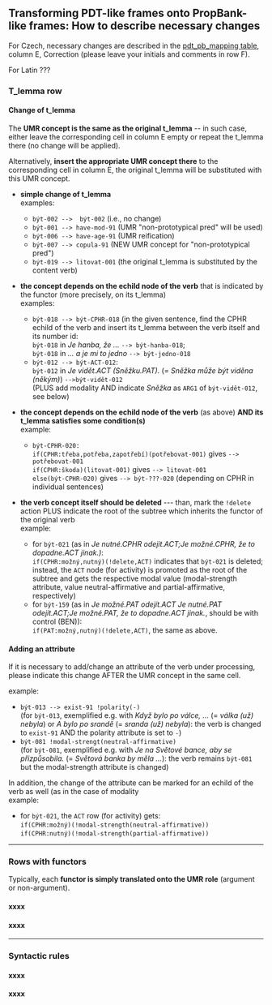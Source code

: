 ## Transforming PDT-like frames  onto PropBank-like frames: How to describe necessary changes


For Czech, necessary changes are described in the [pdt_pb_mapping table](https://docs.google.com/spreadsheets/d/1lVo7a8hPBReI4VrgNkUGem8uC_sCQCXJJvLFCbwPuok/edit?gid=1270330829#gid=1270330829), column E, Correction (please leave your initials and comments in row F).

For Latin ???


### T_lemma row

#### Change of t_lemma 

The **UMR concept is the same as the original t_lemma** -- in such case, either leave the corresponding cell in column E empty or repeat the t_lemma there (no change will be applied). 

Alternatively, **insert the appropriate UMR concept there** to the corresponding cell in column E, the original t_lemma will be substituted with this UMR concept.
 
- **simple change of t_lemma**   
  examples:   
  - `být-002 -->  být-002` (i.e., no change)  
  - `být-001 --> have-mod-91` (UMR "non-prototypical pred" will be used)  
  - `být-006 --> have-age-91` (UMR reification)  
  - `být-007 --> copula-91` (NEW UMR concept for "non-prototypical pred")   
  - `být-019 --> litovat-001` (the original t_lemma is substituted by the content verb)

- **the concept depends on the echild node of the verb** that is indicated by the functor (more precisely, on its t_lemma)  
  examples:  
  - `být-018 --> být-CPHR-018`  (in the given sentence, find the CPHR echild of the verb and insert its t_lemma between the verb itself and its number id:   
    `být-018` in _Je hanba, že …_  `--> být-hanba-018`;   
    `být-018` in _… a je mi to jedno_ `--> být-jedno-018`  
  - `být-012 --> být-ACT-012`:  
   `být-012` in _Je vidět.ACT (Sněžku.PAT)._ (= _Sněžka může být viděna (někým)_) `-->být-vidět-012`  
        (PLUS add modality AND indicate _Sněžka_ as `ARG1` of `být-vidět-012`, see below)

- **the concept depends on the echild node of the verb** (as above) **AND its t_lemma satisfies some condition(s)**    
   example:  
   - `být-CPHR-020:`  
     `if(CPHR:třeba,potřeba,zapotřebí)(potřebovat-001)` gives `--> potřebovat-001`  
     `if(CPHR:škoda)(litovat-001)` gives `--> litovat-001`  
     `else(být-CPHR-020)` gives  `--> být-???-020`  (depending on CPHR in individual sentences) 


- **the verb concept itself should be deleted** --- than, mark the `!delete` action PLUS indicate the root of the subtree which inherits the functor of the original verb  
   example:
  - for `být-021` (as in _Je nutné.CPHR odejít.ACT;Je možné.CPHR, že to dopadne.ACT jinak.)_:  
     `if(CPHR:možný,nutný)(!delete,ACT)` indicates that `být-021` is deleted;   
     instead, the `ACT` node (for activity) is promoted as the root of the subtree and gets the respective modal value (modal-strength attribute, value neutral-affirmative and partial-affirmative, respectively) 
  - for `být-159` (as in _Je možné.PAT odejít.ACT Je nutné.PAT odejít.ACT;Je možné.PAT, že to dopadne.ACT jinak._, should be with control (BEN)):  
     `if(PAT:možný,nutný)(!delete,ACT)`, the same as above.

#### Adding an attribute

If it is necessary to add/change an attribute of the verb under processing, please indicate this change AFTER the UMR concept in the same cell.

example:
  - `být-013 --> exist-91 !polarity(-)`  
    (for `být-013`, exemplified e.g. with _Když bylo po válce, ..._ (= _válka (už) nebyla_) or _A bylo po srandě_ (= _sranda (už) nebyla_): the verb is changed to `exist-91` AND the polarity attribute is set to `-`)  
  -	`být-081 !modal-strengt(neutral-affirmative)`  
    (for `být-081`, exemplified e.g. with _Je na Světové bance, aby se přizpůsobila._ (= _Světová banka by měla ..._): the verb remains `být-081` but the modal-strength attribute is changed) 
  

In addition, the change of the attribute can be marked for an echild of the verb as well (as in the case of modality  
  example:  
  - for `být-021`, the `ACT` row (for activity) gets:  
   `if(CPHR:možný)(!modal-strength(neutral-affirmative))`  
   `if(CPHR:nutný)(!modal-strength(partial-affirmative))`


---

### Rows with functors

Typically, each **functor is simply translated onto the UMR role** (argument or non-argument).

 


#### xxxx

#### xxxx

---

### Syntactic rules

#### xxxx

#### xxxx